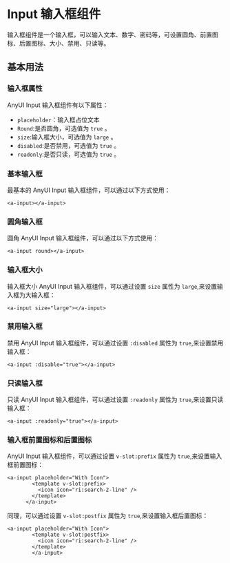 # Input 输入框组件

输入框组件是一个输入框，可以输入文本、数字、密码等，可设置圆角、前置图标、后置图标、大小、禁用、只读等。

## 基本用法

### 输入框属性

AnyUI Input 输入框组件有以下属性：

- `placeholder`：输入框占位文本
- `Round`:是否圆角，可选值为 `true` 。
- `size`:输入框大小，可选值为 `large` 。
- `disabled`:是否禁用，可选值为 `true` 。
- `readonly`:是否只读，可选值为 `true` 。

### 基本输入框

最基本的 AnyUI Input 输入框组件，可以通过以下方式使用：

```vuejs
<a-input></a-input>
```

### 圆角输入框

圆角 AnyUI Input 输入框组件，可以通过以下方式使用：

```vuejs
<a-input round></a-input>
```

### 输入框大小

输入框大小 AnyUI Input 输入框组件，可以通过设置 `size` 属性为 `large`,来设置输入框为大输入框：

```vuejs
<a-input size="large"></a-input>
```

### 禁用输入框

禁用 AnyUI Input 输入框组件，可以通过设置 `:disabled` 属性为 `true`,来设置禁用输入框：

```vuejs
<a-input :disable="true"></a-input>
```

### 只读输入框

只读 AnyUI Input 输入框组件，可以通过设置 `:readonly` 属性为 `true`,来设置只读输入框：

```vuejs
<a-input :readonly="true"></a-input>
```

### 输入框前置图标和后置图标

AnyUI Input 输入框组件，可以通过设置 `v-slot:prefix` 属性为 `true`,来设置输入框前置图标：

```vuejs
<a-input placeholder="With Icon">
        <template v-slot:prefix>
          <icon icon="ri:search-2-line" />
        </template>
      </a-input>
```

同理，可以通过设置 `v-slot:postfix` 属性为 `true`,来设置输入框后置图标：

```vuejs
<a-input placeholder="With Icon">
        <template v-slot:postfix>
          <icon icon="ri:search-2-line" />
        </template>
        </a-input>
```
